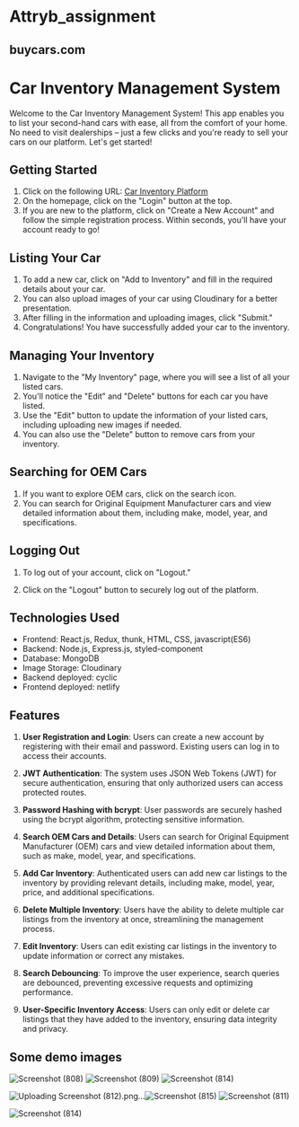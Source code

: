 

# Attryb_assignment

## buycars.com
# Car Inventory Management System

Welcome to the Car Inventory Management System! This app enables you to list your second-hand cars with ease, all from the comfort of your home. No need to visit dealerships – just a few clicks and you're ready to sell your cars on our platform. Let's get started!

## Getting Started

1. Click on the following URL: [Car Inventory Platform](https://buyandsellcars.netlify.app/)
2. On the homepage, click on the "Login" button at the top.
3. If you are new to the platform, click on "Create a New Account" and follow the simple registration process. Within seconds, you'll have your account ready to go!

## Listing Your Car

1. To add a new car, click on "Add to Inventory" and fill in the required details about your car.
2. You can also upload images of your car using Cloudinary for a better presentation.
3. After filling in the information and uploading images, click "Submit."
4. Congratulations! You have successfully added your car to the inventory.

## Managing Your Inventory

1. Navigate to the "My Inventory" page, where you will see a list of all your listed cars.
2. You'll notice the "Edit" and "Delete" buttons for each car you have listed.
3. Use the "Edit" button to update the information of your listed cars, including uploading new images if needed.
4. You can also use the "Delete" button to remove cars from your inventory.

## Searching for OEM Cars

1. If you want to explore OEM cars, click on the search icon.
2. You can search for Original Equipment Manufacturer cars and view detailed information about them, including make, model, year, and specifications.

## Logging Out

1. To log out of your account, click on "Logout."

2. Click on the "Logout" button to securely log out of the platform.

## Technologies Used

- Frontend: React.js, Redux, thunk, HTML, CSS, javascript(ES6)
- Backend: Node.js, Express.js, styled-component
- Database: MongoDB
- Image Storage: Cloudinary
- Backend deployed: cyclic
- Frontend deployed: netlify
## Features

1. **User Registration and Login**: Users can create a new account by registering with their email and password. Existing users can log in to access their accounts.

2. **JWT Authentication**: The system uses JSON Web Tokens (JWT) for secure authentication, ensuring that only authorized users can access protected routes.

3. **Password Hashing with bcrypt**: User passwords are securely hashed using the bcrypt algorithm, protecting sensitive information.

4. **Search OEM Cars and Details**: Users can search for Original Equipment Manufacturer (OEM) cars and view detailed information about them, such as make, model, year, and specifications.

5. **Add Car Inventory**: Authenticated users can add new car listings to the inventory by providing relevant details, including make, model, year, price, and additional specifications.

6. **Delete Multiple Inventory**: Users have the ability to delete multiple car listings from the inventory at once, streamlining the management process.

7. **Edit Inventory**: Users can edit existing car listings in the inventory to update information or correct any mistakes.

8. **Search Debouncing**: To improve the user experience, search queries are debounced, preventing excessive requests and optimizing performance.

9. **User-Specific Inventory Access**: Users can only edit or delete car listings that they have added to the inventory, ensuring data integrity and privacy.

## Some demo images
![Screenshot (808)](https://github.com/Prashantrathour/Attryb_assignment/assets/112960345/40185c88-1d50-48a3-99a1-883216397566)
![Screenshot (809)](https://github.com/Prashantrathour/Attryb_assignment/assets/112960345/4bdff0e0-5809-403d-b78d-15bce39cf997)
![Screenshot (814)](https://github.com/Prashantrathour/Attryb_assignment/assets/112960345/89a24ca8-7445-47e4-946d-6e1be61b2d5f)

![Uploading Screenshot (812).png…]()![Screenshot (815)](https://github.com/Prashantrathour/Attryb_assignment/assets/112960345/a7a42b20-ff61-4695-b0df-b5e57e040bc3)
![Screenshot (811)](https://github.com/Prashantrathour/Attryb_assignment/assets/112960345/a7cdc20b-003b-4a51-a6ca-025030af56c4)

![Screenshot (814)](https://github.com/Prashantrathour/Attryb_assignment/assets/112960345/058b0077-4548-48e9-a6cb-1dc34b572c86)


